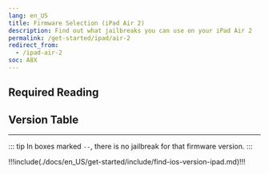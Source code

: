 ```yaml
---
lang: en_US
title: Firmware Selection (iPad Air 2)
description: Find out what jailbreaks you can use on your iPad Air 2
permalink: /get-started/ipad/air-2
redirect_from:
  - /ipad-air-2
soc: A8X
---
```


## Required Reading

<readingTable deviceOS="iPadOS" minVer="9.2" maxVer="9.3.3"/>

## Version Table

<versionTable soc="8" :x="true" minVer="8.1" :exclude="[[12,4,2],[12,4,3],[12,4,4],[12,4,5],[12,4,6],[12,4,7],[12,4,8],[12,4,9],[12,5,0],[12,5,1],[12,5,2],[12,5,3],[12,5,4],[12,5,5]]"/>

---

::: tip
In boxes marked `--`, there is no jailbreak for that firmware version.
:::

!!!include(./docs/en_US/get-started/include/find-ios-version-ipad.md)!!!
